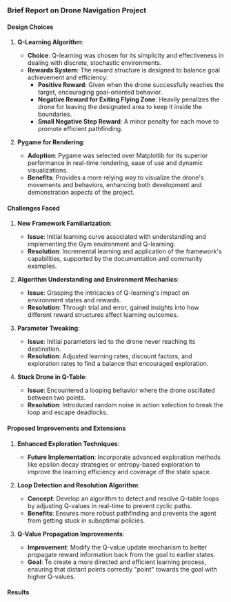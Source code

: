

### Brief Report on Drone Navigation Project

#### Design Choices

1. **Q-Learning Algorithm**:
   - **Choice**: Q-learning was chosen for its simplicity and effectiveness in dealing with discrete, stochastic environments.
   - **Rewards System**: The reward structure is designed to balance goal achievement and efficiency:
     - **Positive Reward**: Given when the drone successfully reaches the target, encouraging goal-oriented behavior.
     - **Negative Reward for Exiting Flying Zone**: Heavily penalizes the drone for leaving the designated area to keep it inside the boundaries.
     - **Small Negative Step Reward**: A minor penalty for each move to promote efficient pathfinding.

2. **Pygame for Rendering**:
   - **Adoption**: Pygame was selected over Matplotlib for its superior performance in real-time rendering, ease of use and dynamic visualizations.
   - **Benefits**: Provides a more relying way to visualize the drone's movements and behaviors, enhancing both development and demonstration aspects of the project.

#### Challenges Faced

1. **New Framework Familiarization**:
   - **Issue**: Initial learning curve associated with understanding and implementing the Gym environment and Q-learning.
   - **Resolution**: Incremental learning and application of the framework's capabilities, supported by the documentation and community examples.

2. **Algorithm Understanding and Environment Mechanics**:
   - **Issue**: Grasping the intricacies of Q-learning's impact on environment states and rewards.
   - **Resolution**: Through trial and error, gained insights into how different reward structures affect learning outcomes.

3. **Parameter Tweaking**:
   - **Issue**: Initial parameters led to the drone never reaching its destination.
   - **Resolution**: Adjusted learning rates, discount factors, and exploration rates to find a balance that encouraged exploration.

4. **Stuck Drone in Q-Table**:
   - **Issue**: Encountered a looping behavior where the drone oscillated between two points.
   - **Resolution**: Introduced random noise in action selection to break the loop and escape deadlocks.

#### Proposed Improvements and Extensions

1. **Enhanced Exploration Techniques**:
   - **Future Implementation**: Incorporate advanced exploration methods like epsilon decay strategies or entropy-based exploration to improve the learning efficiency and coverage of the state space.

2. **Loop Detection and Resolution Algorithm**:
   - **Concept**: Develop an algorithm to detect and resolve Q-table loops by adjusting Q-values in real-time to prevent cyclic paths.
   - **Benefits**: Ensures more robust pathfinding and prevents the agent from getting stuck in suboptimal policies.

3. **Q-Value Propagation Improvements**:
   - **Improvement**: Modify the Q-value update mechanism to better propagate reward information back from the goal to earlier states.
   - **Goal**: To create a more directed and efficient learning process, ensuring that distant points correctly "point" towards the goal with higher Q-values.

#### Results

<!--stackedit_data:
eyJoaXN0b3J5IjpbLTYzNDkxMTU2MF19
-->
